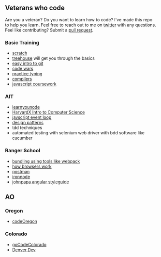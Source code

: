 ## Veterans who code

Are you a veteran? Do you want to learn how to code? I've made this repo to help you learn. Feel free to reach out to me on [twitter](https://twitter.com/stephenprintup) with any questions. Feel like contributing? Submit a [pull request](https://help.github.com/articles/using-pull-requests/). 

### Basic Training
* [scratch](https://scratch.mit.edu/)
* [treehouse](https://teamtreehouse.com/home) will get you through the basics
* [easy intro to git](https://try.github.io/levels/1/challenges/1)
* [code wars](https://www.codewars.com/users/sign_in)
* [practice typing](https://typing.io/)
* [compilers](https://www.youtube.com/watch?v=CSZLNYF4Klo&index=2&list=PLhQjrBD2T381NKQHUCTezeyCYzbnN4GjC)
* [javascript coursework](http://portlandcodeschool.github.io/jse/)

### AIT
* [learnyounode](https://github.com/workshopper/learnyounode)
* [HarvardX Intro to Computer Science](https://courses.edx.org/courses/course-v1:HarvardX+CS50+X/info)
* [javscript event loop](https://vimeo.com/96425312?ref=tw-share)
* [design patterns](https://sourcemaking.com/design_patterns)
* tdd techniques 
* automated testing with selenium web driver with bdd software like cucumber

### Ranger School
* [bundling using tools like webpack](http://webpack.github.io/docs/tutorials/getting-started/)
* [how browsers work](https://vimeo.com/44182484?ref=tw-share)
* [postman](https://www.getpostman.com/)
* [ironnode](https://github.com/s-a/iron-node)
* [johnpapa angular styleguide](https://github.com/johnpapa/angular-styleguide)


## AO

### Oregon
* [codeOregon](http://codeoregon.org/)

### Colorado
* [goCodeColorado](http://gocode.colorado.gov/)
* [Denver Dev](http://denverdevs.org/)